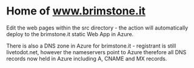 # Home of www.brimstone.it

Edit the web pages within the src directory - the action will automatically deploy to the brimstone.it static Web App in Azure. 

There is also a DNS zone in Azure for brimstone.it - registrant is still livetodot.net, however the nameservers point to Azure therefore all DNS records now held in Azure including A, CNAME and MX records. 




